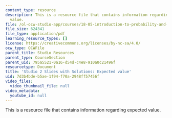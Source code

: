 ```yaml
---
content_type: resource
description: This is a resource file that contains information regarding expected
  value.
file: /ol-ocw-studio-app/courses/18-05-introduction-to-probability-and-statistics-spring-2014/7d3b4bdeb5ae1f94f70a2948ff57456f_MIT18_05S14_studio2slides.pdf
file_size: 624341
file_type: application/pdf
learning_resource_types: []
license: https://creativecommons.org/licenses/by-nc-sa/4.0/
ocw_type: OCWFile
parent_title: Studio Resources
parent_type: CourseSection
parent_uid: 795a5521-0a16-d54d-c4e8-910a0c21496f
resourcetype: Document
title: 'Studio 2 Slides with Solutions: Expected value'
uid: 7d3b4bde-b5ae-1f94-f70a-2948ff57456f
video_files:
  video_thumbnail_file: null
video_metadata:
  youtube_id: null
---
```

This is a resource file that contains information regarding expected value.